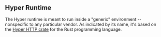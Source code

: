 Hyper Runtime
-------------

The Hyper runtime is meant to run inside a "generic" environment -- nonspecific to any particular vendor. 
As indicated by its name, it's based on the [Hyper HTTP crate](https://crates.io/crates/hyper) for the Rust programming 
language.
